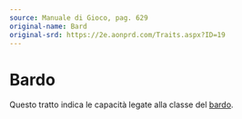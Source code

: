```yaml
---
source: Manuale di Gioco, pag. 629
original-name: Bard
original-srd: https://2e.aonprd.com/Traits.aspx?ID=19
---
```


# Bardo

Questo tratto indica le capacità legate alla classe del [bardo](/classi/bardo).
